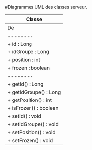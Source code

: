 #Diagrammes UML des classes serveur.

| Classe |
|--------|
| De |
|--------|
| + id : Long |
| + idGroupe : Long |
| + position : int |
| + frozen : boolean |
|--------|
| + getId() : Long |
| + getIdGroupe() : Long |
| + getPosition() : int |
| + isFrozen() : boolean |
| + setId() : void |
| + setIdGroupe() : void |
| + setPosition() : void |
| + setFrozen() : void |
